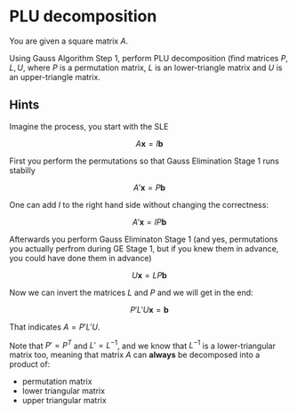 # PLU decomposition

You are given a square matrix $A$.

Using Gauss Algorithm Step 1, perform PLU 
decomposition (find matrices $P, L, U$, where $P$ is a permutation matrix, 
$L$ is an lower-triangle matrix and $U$ is an upper-triangle matrix.

## Hints

Imagine the process, you start with the SLE

$$A \mathbf x = I \mathbf b$$

First you perform the permutations so that Gauss Elimination Stage 1
runs stabilly

$$A' \mathbf x = P \mathbf b$$

One can add $I$ to the right hand side without changing the correctness:

$$A' \mathbf x = I P \mathbf b$$

Afterwards you perform Gauss Eliminaton Stage 1 (and yes, permutations you
actually perfrom during GE Stage 1, but if you knew them in advance, you
could have done them in advance)

$$U \mathbf x = L P \mathbf b$$

Now we can invert the matrices $L$ and $P$ and we will get in the end:

$$P' L' U \mathbf x = \mathbf b$$

That indicates $A = P' L' U$.

Note that $P' = P^T$ and $L' = L^{-1}$, and we know that $L^{-1}$ is a
lower-triangular matrix too, meaning that matrix $A$ can **always** be
decomposed into a product of:
* permutation matrix
* lower triangular matrix
* upper triangular matrix